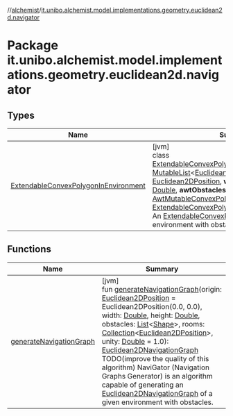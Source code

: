 //[alchemist](../../index.md)/[it.unibo.alchemist.model.implementations.geometry.euclidean2d.navigator](index.md)

# Package it.unibo.alchemist.model.implementations.geometry.euclidean2d.navigator

## Types

| Name | Summary |
|---|---|
| [ExtendableConvexPolygonInEnvironment](-extendable-convex-polygon-in-environment/index.md) | [jvm]<br>class [ExtendableConvexPolygonInEnvironment](-extendable-convex-polygon-in-environment/index.md)(**vertices**: [MutableList](https://kotlinlang.org/api/latest/jvm/stdlib/kotlin.collections/-mutable-list/index.html)<[Euclidean2DPosition](../it.unibo.alchemist.model.implementations.positions/-euclidean2-d-position/index.md)>, **origin**: [Euclidean2DPosition](../it.unibo.alchemist.model.implementations.positions/-euclidean2-d-position/index.md), **width**: [Double](https://kotlinlang.org/api/latest/jvm/stdlib/kotlin/-double/index.html), **height**: [Double](https://kotlinlang.org/api/latest/jvm/stdlib/kotlin/-double/index.html), **awtObstacles**: [List](https://kotlinlang.org/api/latest/jvm/stdlib/kotlin.collections/-list/index.html)<[Shape](https://docs.oracle.com/javase/8/docs/api/java/awt/Shape.html)>) : [AwtMutableConvexPolygon](../it.unibo.alchemist.model.implementations.geometry.euclidean2d/-awt-mutable-convex-polygon/index.md), [ExtendableConvexPolygon](../it.unibo.alchemist.model.interfaces.geometry.euclidean2d.navigator/-extendable-convex-polygon/index.md)<br>An [ExtendableConvexPolygon](../it.unibo.alchemist.model.interfaces.geometry.euclidean2d.navigator/-extendable-convex-polygon/index.md) located inside an environment with obstacles. |

## Functions

| Name | Summary |
|---|---|
| [generateNavigationGraph](generate-navigation-graph.md) | [jvm]<br>fun [generateNavigationGraph](generate-navigation-graph.md)(origin: [Euclidean2DPosition](../it.unibo.alchemist.model.implementations.positions/-euclidean2-d-position/index.md) = Euclidean2DPosition(0.0, 0.0), width: [Double](https://kotlinlang.org/api/latest/jvm/stdlib/kotlin/-double/index.html), height: [Double](https://kotlinlang.org/api/latest/jvm/stdlib/kotlin/-double/index.html), obstacles: [List](https://kotlinlang.org/api/latest/jvm/stdlib/kotlin.collections/-list/index.html)<[Shape](https://docs.oracle.com/javase/8/docs/api/java/awt/Shape.html)>, rooms: [Collection](https://kotlinlang.org/api/latest/jvm/stdlib/kotlin.collections/-collection/index.html)<[Euclidean2DPosition](../it.unibo.alchemist.model.implementations.positions/-euclidean2-d-position/index.md)>, unity: [Double](https://kotlinlang.org/api/latest/jvm/stdlib/kotlin/-double/index.html) = 1.0): [Euclidean2DNavigationGraph](../it.unibo.alchemist.model.interfaces.geometry.euclidean2d.graph/index.md#-513689941%2FClasslikes%2F-267951372)<br>TODO(improve the quality of this algorithm) NaviGator (Navigation Graphs Generator) is an algorithm capable of generating an [Euclidean2DNavigationGraph](../it.unibo.alchemist.model.interfaces.geometry.euclidean2d.graph/index.md#-513689941%2FClasslikes%2F-267951372) of a given environment with obstacles. |
